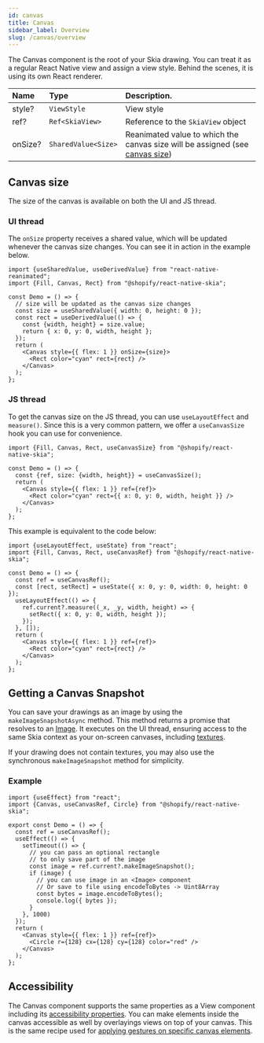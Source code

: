 ```yaml
---
id: canvas
title: Canvas
sidebar_label: Overview
slug: /canvas/overview
---
```


The Canvas component is the root of your Skia drawing.
You can treat it as a regular React Native view and assign a view style.
Behind the scenes, it is using its own React renderer.

| Name | Type     |  Description.    |
|:-----|:---------|:-----------------|
| style?   | `ViewStyle` | View style |
| ref?   | `Ref<SkiaView>` | Reference to the `SkiaView` object |
| onSize? | `SharedValue<Size>` | Reanimated value to which the canvas size will be assigned  (see [canvas size](/docs/animations/hooks#canvas-size)) |

## Canvas size

The size of the canvas is available on both the UI and JS thread.

### UI thread

The `onSize` property receives a shared value, which will be updated whenever the canvas size changes.
You can see it in action in the example below.

```tsx twoslash
import {useSharedValue, useDerivedValue} from "react-native-reanimated";
import {Fill, Canvas, Rect} from "@shopify/react-native-skia";

const Demo = () => {
  // size will be updated as the canvas size changes
  const size = useSharedValue({ width: 0, height: 0 });
  const rect = useDerivedValue(() => {
    const {width, height} = size.value;
    return { x: 0, y: 0, width, height };
  });
  return (
    <Canvas style={{ flex: 1 }} onSize={size}>
      <Rect color="cyan" rect={rect} />
    </Canvas>
  );
};
```

### JS thread

To get the canvas size on the JS thread, you can use `useLayoutEffect` and `measure()`.
Since this is a very common pattern, we offer a `useCanvasSize` hook you can use for convenience.

```tsx twoslash
import {Fill, Canvas, Rect, useCanvasSize} from "@shopify/react-native-skia";

const Demo = () => {
  const {ref, size: {width, height}} = useCanvasSize();
  return (
    <Canvas style={{ flex: 1 }} ref={ref}>
      <Rect color="cyan" rect={{ x: 0, y: 0, width, height }} />
    </Canvas>
  );
};
```

This example is equivalent to the code below:

```tsx twoslash
import {useLayoutEffect, useState} from "react";
import {Fill, Canvas, Rect, useCanvasRef} from "@shopify/react-native-skia";

const Demo = () => {
  const ref = useCanvasRef();
  const [rect, setRect] = useState({ x: 0, y: 0, width: 0, height: 0 });
  useLayoutEffect(() => {
    ref.current?.measure((_x, _y, width, height) => {
      setRect({ x: 0, y: 0, width, height });
    });
  }, []);
  return (
    <Canvas style={{ flex: 1 }} ref={ref}>
      <Rect color="cyan" rect={rect} />
    </Canvas>
  );
};
```


## Getting a Canvas Snapshot

You can save your drawings as an image by using the `makeImageSnapshotAsync` method. This method returns a promise that resolves to an [Image](/docs/images).
It executes on the UI thread, ensuring access to the same Skia context as your on-screen canvases, including [textures](https://shopify.github.io/react-native-skia/docs/animations/textures).

If your drawing does not contain textures, you may also use the synchronous `makeImageSnapshot` method for simplicity.

### Example

```tsx twoslash
import {useEffect} from "react";
import {Canvas, useCanvasRef, Circle} from "@shopify/react-native-skia";

export const Demo = () => {
  const ref = useCanvasRef();
  useEffect(() => {
    setTimeout(() => {
      // you can pass an optional rectangle
      // to only save part of the image
      const image = ref.current?.makeImageSnapshot();
      if (image) {
        // you can use image in an <Image> component
        // Or save to file using encodeToBytes -> Uint8Array
        const bytes = image.encodeToBytes();
        console.log({ bytes });
      }
    }, 1000)
  });
  return (
    <Canvas style={{ flex: 1 }} ref={ref}>
      <Circle r={128} cx={128} cy={128} color="red" />
    </Canvas>
  );
};
```

## Accessibility

The Canvas component supports the same properties as a View component including its [accessibility properties](https://reactnative.dev/docs/accessibility#accessible).
You can make elements inside the canvas accessible as well by overlayings views on top of your canvas.
This is the same recipe used for [applying gestures on specific canvas elements](https://shopify.github.io/react-native-skia/docs/animations/gestures/#element-tracking).